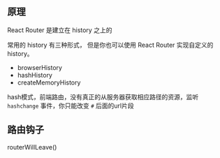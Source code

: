  
 
 
 ## 原理
 React Router 是建立在 history 之上的

常用的 history 有三种形式， 但是你也可以使用 React Router 实现自定义的 history。

- browserHistory
- hashHistory
- createMemoryHistory


hash模式，前端路由，没有真正的从服务器获取相应路径的资源，监听 `hashchange` 事件，你只能改变 `#` 后面的url片段

 ## 路由钩子
 routerWillLeave()


